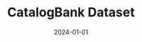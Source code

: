 ---
title: "CatalogBank Dataset"
excerpt: "Structured and interoperable catalog dataset with semi-automatic annotation tool for engineering system design"
poster: ""
advisor: ""
video: "https://www.youtube.com/watch?v=d5_FFa2ElMo"
video_show: true
slides: ""
slide_show: false
publication: "2024-ACM-CatalogBank"
github: "https://github.com/bankh/catalogbank"
scholarurl: 'https://scholar.google.com/citations?view_op=view_citation&hl=en&user=vU6oBhwAAAAJ&citation_for_view=vU6oBhwAAAAJ:3s1wT3WcHBgC'
selected: true
collection: portfolio
date: 2024-01-01
keyword: "Artificial Intelligence and Generative Design"
---